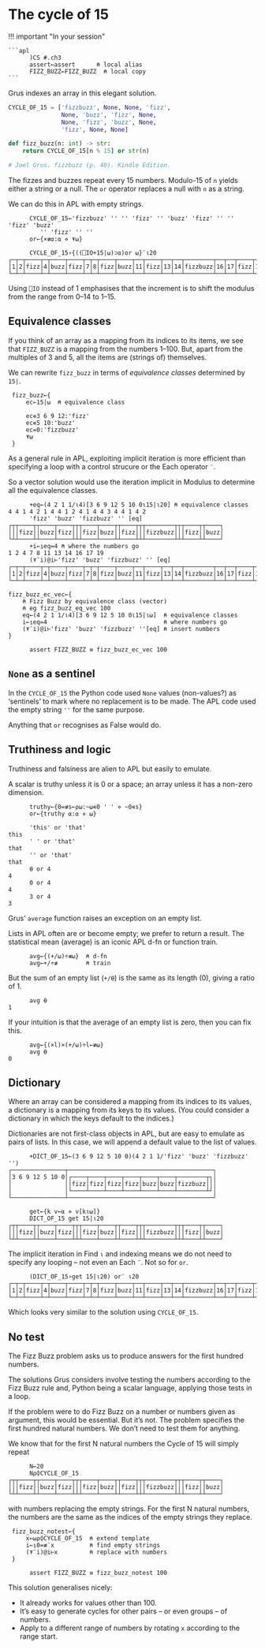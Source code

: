 # The cycle of 15

!!! important "In your session"

    ```apl
          )CS #.ch3
          assert←assert      ⍝ local alias
          FIZZ_BUZZ←FIZZ_BUZZ  ⍝ local copy
    ```

Grus indexes an array in this elegant solution.

```python
CYCLE_OF_15 = ['fizzbuzz', None, None, 'fizz', 
               None, 'buzz', 'fizz', None, 
               None, 'fizz', 'buzz', None, 
               'fizz', None, None]

def fizz_buzz(n: int) -> str:
    return CYCLE_OF_15[n % 15] or str(n)

# Joel Grus. fizzbuzz (p. 40). Kindle Edition. 
```

The fizzes and buzzes repeat every 15 numbers.
Modulo-15 of `n` yields either a string or a null.
The `or` operator replaces a null with `n` as a string.

We can do this in APL with empty strings.

```apl
      CYCLE_OF_15←'fizzbuzz' '' '' 'fizz' '' 'buzz' 'fizz' '' '' 'fizz' 'buzz'
         '' 'fizz' '' ''
      or←{×≢⍺:⍺ ⋄ ⍕⍵}

      CYCLE_OF_15∘{((⎕IO+15|⍵)⊃⍺)or ⍵}¨⍳20
┌─┬─┬────┬─┬────┬────┬─┬─┬────┬────┬──┬────┬──┬──┬────────┬──┬──┬────┬──┬────┐
│1│2│fizz│4│buzz│fizz│7│8│fizz│buzz│11│fizz│13│14│fizzbuzz│16│17│fizz│19│buzz│
└─┴─┴────┴─┴────┴────┴─┴─┴────┴────┴──┴────┴──┴──┴────────┴──┴──┴────┴──┴────┘
```

Using `⎕IO` instead of 1 emphasises that the increment is to shift the modulus from the range from 0–14 to 1–15.

## Equivalence classes

If you think of an array as a mapping from its indices to its items, we see that `FIZZ_BUZZ` is a mapping from the numbers 1–100. 
But, apart from the multiples of 3 and 5, all the items are (strings of) themselves. 

We can rewrite `fizz_buzz` in terms of *equivalence classes* determined by `15|`.

```apl
 fizz_buzz←{
     ec←15|⍵  ⍝ equivalence class

     ec∊3 6 9 12:'fizz'
     ec∊5 10:'buzz'
     ec=0:'fizzbuzz'
     ⍕⍵
 }
```

As a general rule in APL, exploiting implicit iteration is more efficient than specifying a loop with a control strucure or the Each operator `¨`.

So a vector solution would use the iteration implicit in Modulus to determine all the equivalence classes.

```apl
      +eq←(4 2 1 1/⍳4)[3 6 9 12 5 10 0⍳15|⍳20] ⍝ equivalence classes
4 4 1 4 2 1 4 4 1 2 4 1 4 4 3 4 4 1 4 2
      'fizz' 'buzz' 'fizzbuzz' '' [eq]
┌┬┬────┬┬────┬────┬┬┬────┬────┬┬────┬┬┬────────┬┬┬────┬┬────┐
│││fizz││buzz│fizz│││fizz│buzz││fizz│││fizzbuzz│││fizz││buzz│
└┴┴────┴┴────┴────┴┴┴────┴────┴┴────┴┴┴────────┴┴┴────┴┴────┘
      +i←⍸eq=4 ⍝ where the numbers go
1 2 4 7 8 11 13 14 16 17 19
      (⍕¨i)@i⊢'fizz' 'buzz' 'fizzbuzz' '' [eq]
┌─┬─┬────┬─┬────┬────┬─┬─┬────┬────┬──┬────┬──┬──┬────────┬──┬──┬────┬──┬────┐
│1│2│fizz│4│buzz│fizz│7│8│fizz│buzz│11│fizz│13│14│fizzbuzz│16│17│fizz│19│buzz│
└─┴─┴────┴─┴────┴────┴─┴─┴────┴────┴──┴────┴──┴──┴────────┴──┴──┴────┴──┴────┘
```
```apl
fizz_buzz_ec_vec←{
    ⍝ Fizz Buzz by equivalence class (vector)
    ⍝ eg fizz_buzz_eq_vec 100
    eq←(4 2 1 1/⍳4)[3 6 9 12 5 10 0⍳15|⍳⍵]  ⍝ equivalence classes
    i←⍸eq=4                                 ⍝ where numbers go
    (⍕¨i)@i⊢'fizz' 'buzz' 'fizzbuzz' ''[eq] ⍝ insert numbers
}
```
```apl
      assert FIZZ_BUZZ ≡ fizz_buzz_ec_vec 100
```




## `None` as a sentinel

In the `CYCLE_OF_15` the Python code used `None` values (non-values?) as ‘sentinels’ to mark where no replacement is to be made.
The APL code used the empty string `''` for the same purpose.

Anything that `or` recognises as False would do.


## Truthiness and logic

Truthiness and falsiness are alien to APL but easily to emulate.

A scalar is truthy unless it is 0 or a space; an array unless it has a non-zero dimension.

```apl
      truthy←{0=≢s←⍴⍵:~⍵∊0 ' ' ⋄ ~0∊s}
      or←{truthy ⍺:⍺ ⋄ ⍵}

      'this' or 'that'
this
      ' ' or 'that'
that
      '' or 'that'
that
      ⍬ or 4
4
      0 or 4
4
      3 or 4
3
```

Grus’ `average` function raises an exception on an empty list.

Lists in APL often are or become empty; we prefer to return a result.
The statistical mean (average) is an iconic APL d-fn or function train.

```apl
      avg←{(+/⍵)÷≢⍵}  ⍝ d-fn
      avg←+/÷≢        ⍝ train
```

But the sum of an empty list (`+/⍬`) is the same as its length (0), giving a ratio of 1.

```apl
      avg ⍬
1
```

If your intuition is that the average of an empty list is zero, then you can fix this.

```apl
      avg←{(×l)×(+/⍵)÷l←≢⍵}
      avg ⍬
0
```

## Dictionary

Where an array can be considered a mapping from its indices to its values, a dictionary is a mapping from its keys to its values.
(You could consider a dictionary in which the keys default to the indices.)

Dictionaries are not first-class objects in APL, but are easy to emulate as pairs of lists.
In this case, we will append a default value to the list of values.

```apl
      +DICT_OF_15←(3 6 9 12 5 10 0)(4 2 1 1/'fizz' 'buzz' 'fizzbuzz' '')
┌───────────────┬─────────────────────────────────────────┐
│3 6 9 12 5 10 0│┌────┬────┬────┬────┬────┬────┬────────┬┐│
│               ││fizz│fizz│fizz│fizz│buzz│buzz│fizzbuzz│││
│               │└────┴────┴────┴────┴────┴────┴────────┴┘│
└───────────────┴─────────────────────────────────────────┘

      get←{k v←⍺ ⋄ v[k⍳⍵]}
      DICT_OF_15 get 15|⍳20
┌┬┬────┬┬────┬────┬┬┬────┬────┬┬────┬┬┬────────┬┬┬────┬┬────┐
│││fizz││buzz│fizz│││fizz│buzz││fizz│││fizzbuzz│││fizz││buzz│
└┴┴────┴┴────┴────┴┴┴────┴────┴┴────┴┴┴────────┴┴┴────┴┴────┘
```

The implicit iteration in Find `⍳` and indexing means we do not need to specify any looping – not even an Each `¨`.
Not so for `or`.

```apl
      (DICT_OF_15∘get 15|⍳20) or¨ ⍳20
┌─┬─┬────┬─┬────┬────┬─┬─┬────┬────┬──┬────┬──┬──┬────────┬──┬──┬────┬──┬────┐
│1│2│fizz│4│buzz│fizz│7│8│fizz│buzz│11│fizz│13│14│fizzbuzz│16│17│fizz│19│buzz│
└─┴─┴────┴─┴────┴────┴─┴─┴────┴────┴──┴────┴──┴──┴────────┴──┴──┴────┴──┴────┘
```

Which looks very similar to the solution using `CYCLE_OF_15`.


## No test

The Fizz Buzz problem asks us to produce answers for the first hundred numbers.

The solutions Grus considers involve testing the numbers according to the Fizz Buzz rule and, Python being a scalar language, applying those tests in a loop.

If the problem were to do Fizz Buzz on a number or numbers given as argument, this would be essential. 
But it’s not. The problem specifies the first hundred natural numbers. We don’t need to test them for anything. 

We know that for the first N natural numbers the Cycle of 15 will simply repeat

```apl
      N←20
      N⍴⌽CYCLE_OF_15
┌┬┬────┬┬────┬────┬┬┬────┬────┬┬────┬┬┬────────┬┬┬────┬┬────┐
│││fizz││buzz│fizz│││fizz│buzz││fizz│││fizzbuzz│││fizz││buzz│
└┴┴────┴┴────┴────┴┴┴────┴────┴┴────┴┴┴────────┴┴┴────┴┴────┘
```

with numbers replacing the empty strings.
For the first N natural numbers, the numbers are the same as the indices of the empty strings they replace.

```apl
 fizz_buzz_notest←{
     x←⍵⍴⌽CYCLE_OF_15  ⍝ extend template
     i←⍸0=≢¨x          ⍝ find empty strings
     (⍕¨i)@i⊢x         ⍝ replace with numbers
 }
```
```apl
      assert FIZZ_BUZZ ≡ fizz_buzz_notest 100
```

This solution generalises nicely:

-   It already works for values other than 100.
-   It’s easy to generate cycles for other pairs – or even groups – of numbers.
-   Apply to a different range of numbers by rotating `x` according to the range start.

